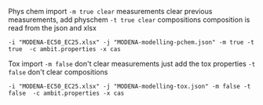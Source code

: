 

Phys chem import
`-m true clear` measurements   clear previous measurements, add physchem
`-t true clear` compositions   composition is read from the json and xlsx
````
-i "MODENA-EC50_EC25.xlsx" -j "MODENA-modelling-pchem.json" -m true -t true  -c ambit.properties -x cas
````

Tox import
`-m false` don't clear measurements  just add the tox properties
`-t false` don't clear compositions  
````
-i "MODENA-EC50_EC25.xlsx" -j "MODENA-modelling-tox.json" -m false -t false  -c ambit.properties -x cas
````